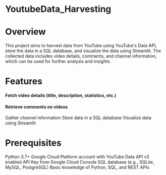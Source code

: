 # YoutubeData_Harvesting

# Overview
This project aims to harvest data from YouTube using YouTube's Data API, store the data in a SQL database, and visualize the data using Streamlit. The collected data includes video details, comments, and channel information, which can be used for further analysis and insights.

# Features
#### Fetch video details (title, description, statistics, etc.)
#### Retrieve comments on videos
Gather channel information
Store data in a SQL database
Visualize data using Streamlit
# Prerequisites
Python 3.7+
Google Cloud Platform account with YouTube Data API v3 enabled
API Key from Google Cloud Console
SQL database (e.g., SQLite, MySQL, PostgreSQL)
Basic knowledge of Python, SQL, and REST APIs
